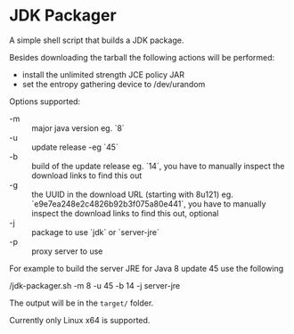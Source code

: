JDK Packager
============

A simple shell script that builds a JDK package.

Besides downloading the tarball the following actions will be performed:

 * install the unlimited strength JCE policy JAR
 * set the entropy gathering device to /dev/urandom

Options supported:

<dl>
  <dt>-m</dt>
  <dd>major java version eg. `8`</dd>
  <dt>-u</dt>
  <dd>update release -eg `45`</dd>
  <dt>-b</dt>
  <dd>build of the update release eg. `14`, you have to manually inspect the download links to find this out</dd>
  <dt>-g</dt>
  <dd>the UUID in the download URL (starting with 8u121) eg. `e9e7ea248e2c4826b92b3f075a80e441`, you have to manually inspect the download links to find this out, optional</dd>
  <dt>-j</dt>
  <dd>package to use `jdk` or `server-jre`</dd>
  <dt>-p</dt>
  <dd>proxy server to use</dd>
</dl>

For example to build the server JRE for Java 8 update 45 use the following

   /jdk-packager.sh -m 8 -u 45 -b 14 -j server-jre

The output will be in the `target/` folder.

Currently only Linux x64 is supported.

